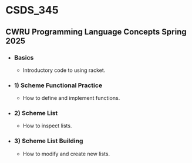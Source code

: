 # CSDS_345
## CWRU Programming Language Concepts Spring 2025

- ### Basics
  - Introductory code to using racket.
- ### 1) Scheme Functional Practice
  - How to define and implement functions.
- ### 2) Scheme List
  - How to inspect lists.
- ### 3) Scheme List Building
  - How to modify and create new lists.
